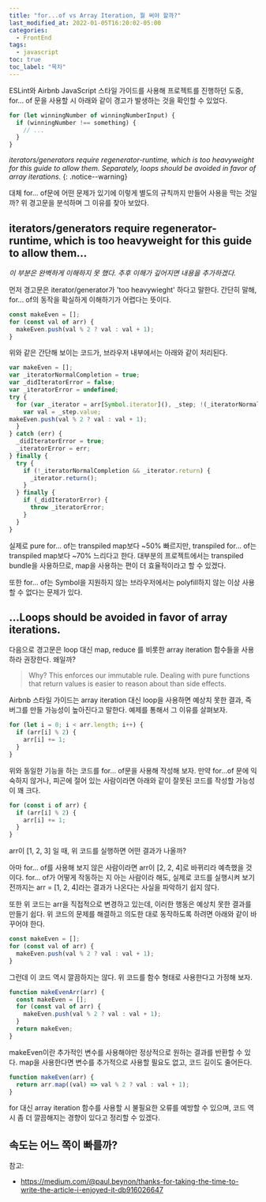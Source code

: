 ```yaml
---
title: "for...of vs Array Iteration, 뭘 써야 할까?"
last_modified_at: 2022-01-05T16:20:02-05:00
categories:
  - FrontEnd
tags:
  - javascript
toc: true
toc_label: "목차"
---
```


ESLint와 Airbnb JavaScript 스타일 가이드를 사용해 프로젝트를 진행하던 도중, for... of 문을 사용할 시 아래와 같이 경고가 발생하는 것을 확인할 수 있었다.

```javascript
for (let winningNumber of winningNumberInput) {
  if (winningNumber !== something) {
	// ...
  }
}
```

*iterators/generators require regenerator-runtime, which is too heavyweight for this guide to allow them. Separately, loops should be avoided in favor of array iterations.*
{: .notice--warning}

대체 for... of문에 어떤 문제가 있기에 이렇게 별도의 규칙까지 만들어 사용을 막는 것일까? 위 경고문을 분석하며 그 이유를 찾아 보았다. 

## iterators/generators require regenerator-runtime, which is too heavyweight for this guide to allow them...

*이 부분은 완벽하게 이해하지 못 했다. 추후 이해가 깊어지면 내용을 추가하겠다.*

먼저 경고문은 iterator/generator가 'too heavywieght' 하다고 말한다. 간단히 말해, for... of의 동작을 확실하게 이해하기가 어렵다는 뜻이다. 

```javascript
const makeEven = [];
for (const val of arr) {
  makeEven.push(val % 2 ? val : val + 1);
}
```

위와 같은 간단해 보이는 코드가, 브라우저 내부에서는 아래와 같이 처리된다. 

```javascript
var makeEven = [];
var _iteratorNormalCompletion = true;
var _didIteratorError = false;
var _iteratorError = undefined;
try {
  for (var _iterator = arr[Symbol.iterator](), _step; !(_iteratorNormalCompletion = (_step = _iterator.next()).done); _iteratorNormalCompletion = true) {
    var val = _step.value;
makeEven.push(val % 2 ? val : val + 1);
  }
} catch (err) {
  _didIteratorError = true;
  _iteratorError = err;
} finally {
  try {
    if (!_iteratorNormalCompletion && _iterator.return) {
      _iterator.return();
    }
  } finally {
    if (_didIteratorError) {
      throw _iteratorError;
    }
  }
}
```

실제로 pure for... of는 transpiled map보다 ~50% 빠르지만, transpiled for... of는 transpiled map보다 ~70% 느리다고 한다. 대부분의 프로젝트에서는 transpiled bundle을 사용하므로, map을 사용하는 편이 더 효율적이라고 할 수 있겠다. 

또한 for... of는 Symbol을 지원하지 않는 브라우저에서는 polyfill하지 않는 이상 사용할 수 없다는 문제가 있다.


## ...Loops should be avoided in favor of array iterations.

다음으로 경고문은 loop 대신 map, reduce 를 비롯한 array iteration 함수들을 사용하라 권장한다. 왜일까?

> Why? This enforces our immutable rule. Dealing with pure functions that return values is easier to reason about than side effects.

Airbnb 스타일 가이드는 array iteration 대신 loop을 사용하면 예상치 못한 결과, 즉 버그를 만들 가능성이 높아진다고 말한다. 예제를 통해서 그 이유를 살펴보자.

```javascript
for (let i = 0; i < arr.length; i++) {
  if (arr[i] % 2) {
    arr[i] += 1;
  }
}
```
위와 동일한 기능을 하는 코드를 for... of문을 사용해 작성해 보자. 만약 for...of 문에 익숙하지 않거나, 피곤에 절어 있는 사람이라면 아래와 같이 잘못된 코드를 작성할 가능성이 꽤 크다. 

```javascript
for (const i of arr) {
  if (arr[i] % 2) {
	arr[i] += 1;
  }
}
```
arr이 [1, 2, 3] 일 때, 위 코드를 실행하면 어떤 결과가 나올까?

아마 for... of를 사용해 보지 않은 사람이라면 arr이 [2, 2, 4]로 바뀌리라 예측했을 것이다. for... of가 어떻게 작동하는 지 아는 사람이라 해도, 실제로 코드를 실행시켜 보기 전까지는 arr = [1, 2, 4]라는 결과가 나온다는 사실을 파악하기 쉽지 않다.

또한 위 코드는 arr을 직접적으로 변경하고 있는데, 이러한 행동은 예상치 못한 결과를 만들기 쉽다. 위 코드의 문제를 해결하고 의도한 대로 동작하도록 하려면 아래와 같이 바꾸어야 한다. 

```javascript
const makeEven = [];
for (const val of arr) {
  makeEven.push(val % 2 ? val : val + 1);
}
```
그런데 이 코드 역시 깔끔하지는 않다. 위 코드를 함수 형태로 사용한다고 가정해 보자.  

```javascript
function makeEvenArr(arr) {
  const makeEven = [];
  for (const val of arr) {
	makeEven.push(val % 2 ? val : val + 1);
  }
  return makeEven;
}

```
makeEven이란 추가적인 변수를 사용해야만 정상적으로 원하는 결과를 반환할 수 있다. map을 사용한다면 변수를 추가적으로 사용할 필요도 없고, 코드 길이도 줄어든다. 

```javascript
function makeEven(arr) {
  return arr.map((val) => val % 2 ? val : val + 1);
}
```

for 대신 array iteration 함수를 사용할 시 불필요한 오류를 예방할 수 있으며, 코드 역시 좀 더 깔끔해지는 경향이 있다고 정리할 수 있겠다. 


## 속도는 어느 쪽이 빠를까? 




참고: 
- https://medium.com/@paul.beynon/thanks-for-taking-the-time-to-write-the-article-i-enjoyed-it-db916026647
